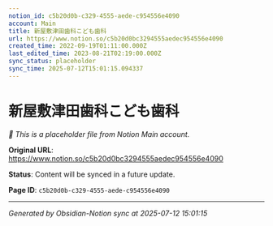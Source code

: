 ```yaml
---
notion_id: c5b20d0b-c329-4555-aede-c954556e4090
account: Main
title: 新屋敷津田歯科こども歯科
url: https://www.notion.so/c5b20d0bc3294555aedec954556e4090
created_time: 2022-09-19T01:11:00.000Z
last_edited_time: 2023-08-21T02:19:00.000Z
sync_status: placeholder
sync_time: 2025-07-12T15:01:15.094337
---
```


# 新屋敷津田歯科こども歯科

*🔄 This is a placeholder file from Notion Main account.*

**Original URL**: https://www.notion.so/c5b20d0bc3294555aedec954556e4090

**Status**: Content will be synced in a future update.

**Page ID**: `c5b20d0b-c329-4555-aede-c954556e4090`

---

*Generated by Obsidian-Notion sync at 2025-07-12 15:01:15*

